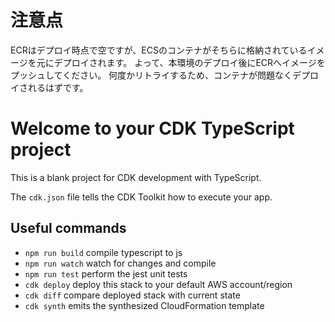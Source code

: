 # 注意点
ECRはデプロイ時点で空ですが、ECSのコンテナがそちらに格納されているイメージを元にデプロイされます。
よって、本環境のデプロイ後にECRへイメージをプッシュしてください。
何度かリトライするため、コンテナが問題なくデプロイされるはずです。

# Welcome to your CDK TypeScript project

This is a blank project for CDK development with TypeScript.

The `cdk.json` file tells the CDK Toolkit how to execute your app.

## Useful commands

* `npm run build`   compile typescript to js
* `npm run watch`   watch for changes and compile
* `npm run test`    perform the jest unit tests
* `cdk deploy`      deploy this stack to your default AWS account/region
* `cdk diff`        compare deployed stack with current state
* `cdk synth`       emits the synthesized CloudFormation template
